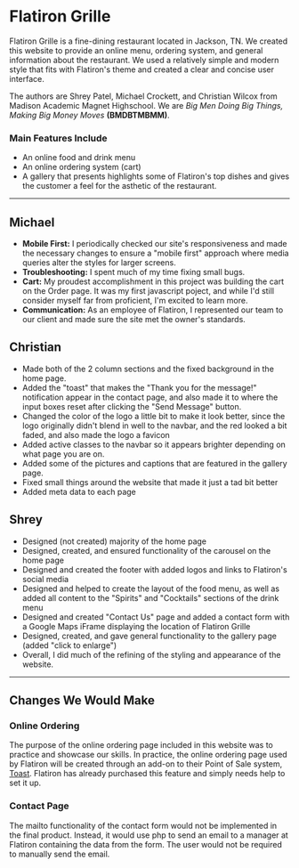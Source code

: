 # Flatiron Grille
<p>Flatiron Grille is a fine-dining restaurant located in Jackson, TN. We created this website to provide an online menu, ordering system, and general information about the restaurant. We used a relatively simple and modern style that fits with Flatiron's theme and created a clear and concise user interface.</p>
<p>The authors are Shrey Patel, Michael Crockett, and Christian Wilcox from Madison Academic Magnet Highschool. We are <em>Big Men Doing Big Things, Making Big Money Moves</em> <strong>(BMDBTMBMM)</strong>.</p>

### Main Features Include
<ul>
    <li>An online food and drink menu</li>
    <li>An online ordering system (cart)</li>
    <li>A gallery that presents highlights some of Flatiron's top dishes and gives the customer a feel for the asthetic of the restaurant.</li>
</ul>

<hr>

## Michael 
<ul>
    <li><strong>Mobile First:</strong> I periodically checked our site's responsiveness and made the necessary changes to ensure a "mobile first" approach where media queries alter the styles for larger screens.</li>
    <li><strong>Troubleshooting:</strong> I spent much of my time fixing small bugs.</li>
    <li><strong>Cart:</strong> My proudest accomplishment in this project was building the cart on the Order page. It was my first javascript poject, and while I'd still consider myself far from proficient, I'm excited to learn more.</li>
    <li><strong>Communication:</strong> As an employee of Flatiron, I represented our team to our client and made sure the site met the owner's standards.</li>
</ul>

## Christian
<ul>
    <li>Made both of the 2 column sections and the fixed background in the home page.</li>
    <li>Added the "toast" that makes the "Thank you for the message!" notification appear in the contact page, and also made it to where the input boxes reset after clicking the "Send Message" button.</li>
    <li>Changed the color of the logo a little bit to make it look better, since the logo originally didn't blend in well to the navbar, and the red looked a bit faded, and also made the logo a favicon</li>
    <li>Added active classes to the navbar so it appears brighter depending on what page you are on.</li>
    <li>Added some of the pictures and captions that are featured in the gallery page.</li>
    <li>Fixed small things around the website that made it just a tad bit better</li>
    <li>Added meta data to each page</li>
</ul>

## Shrey
<ul>
    <li>Designed (not created) majority of the home page</li>
    <li>Designed, created, and ensured functionality of the carousel on the home page</li>
    <li>Designed and created the footer with added logos and links to Flatiron's social media</li>
    <li>Designed and helped to create the layout of the food menu, as well as added all content to the "Spirits" and "Cocktails" sections of the drink menu</li>
    <li>Designed and created "Contact Us" page and added a contact form with a Google Maps iFrame displaying the location of Flatiron Grille</li>
    <li>Designed, created, and gave general functionality to the gallery page (added "click to enlarge")</li>
    <li>Overall, I did much of the refining of the styling and appearance of the website.</li>
</ul>

<hr>

## Changes We Would Make

### Online Ordering
The purpose of the online ordering page included in this website was to practice and showcase our skills. In practice, the online ordering page used by Flatiron will be created through an add-on to their Point of Sale system, <a href="https://pos.toasttab.com/products/online-ordering">Toast</a>. Flatiron has already purchased this feature and simply needs help to set it up.

### Contact Page
The mailto functionality of the contact form would not be implemented in the final product. Instead, it would use php to send an email to a manager at Flatiron containing the data from the form. The user would not be required to manually send the email.

